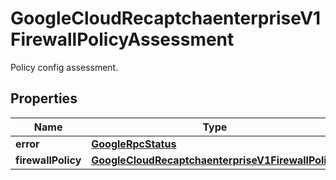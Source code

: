 

# GoogleCloudRecaptchaenterpriseV1FirewallPolicyAssessment

Policy config assessment.

## Properties

| Name | Type | Description | Notes |
|------------ | ------------- | ------------- | -------------|
|**error** | [**GoogleRpcStatus**](GoogleRpcStatus.md) |  |  [optional] |
|**firewallPolicy** | [**GoogleCloudRecaptchaenterpriseV1FirewallPolicy**](GoogleCloudRecaptchaenterpriseV1FirewallPolicy.md) |  |  [optional] |



